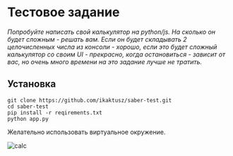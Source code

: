 # Тестовое задание

*Попробуйте написать свой калькулятор на python/js. На сколько он будет сложным - решать вам. Если он будет складывать 2 целочисленных числа из консоли - хорошо, если это будет сложный калькулятор со своим UI - прекрасно, когда остановиться - зависит от вас, но очень много времени на это задание лучше не тратить.*

## Установка

`git clone https://github.com/ikaktusz/saber-test.git`  
`cd saber-test`  
`pip install -r reqirements.txt`  
`python app.py`  

Желательно использовать виртуальное окружение.  

![calc](https://user-images.githubusercontent.com/51374536/165834053-db87b834-7fe2-495e-bbb1-72d035861780.png)
